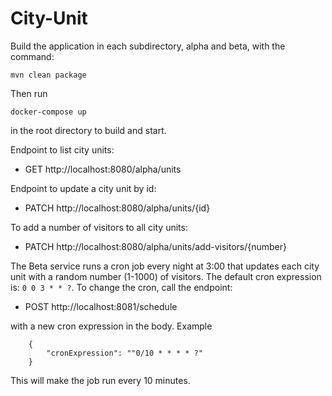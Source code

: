 # City-Unit
Build the application in each subdirectory, alpha and beta, with the command:

`mvn clean package`

Then run

`docker-compose up`

in the root directory to build and start.

Endpoint to list city units:

* GET http://localhost:8080/alpha/units

Endpoint to update a city unit by id:

* PATCH http://localhost:8080/alpha/units/{id}

To add a number of visitors to all city units:

* PATCH http://localhost:8080/alpha/units/add-visitors/{number}

The Beta service runs a cron job every night at 3:00 that updates each city unit with a random number (1-1000) of visitors.
The default cron expression is: `0 0 3 * * ?`. To change the cron, call the endpoint:
* POST http://localhost:8081/schedule

with a new cron expression in the body. Example

``` 
    {
        "cronExpression": ""0/10 * * * * ?"
    }
```
This will make the job run every 10 minutes.